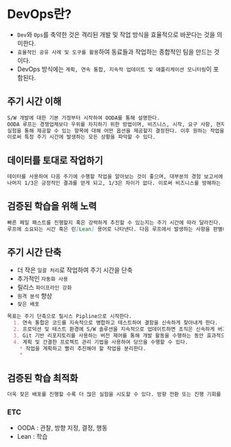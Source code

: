 # DevOps란?
* `Dev`와 `Ops`를 축약한 것은 격리된 개발 및 작업 방식을 효율적으로 바꾼다는 것을 의미한다.
* `효율적인 공유 사례 및 도구를 활용`하여 동료들과 작업하는 종합적인 팀을 만드는 것이다.
* DevOps 방식에는 `계획, 연속 통합, 지속적 업데이트 및 애플리케이션 모니터링`이 포함된다.

## 주기 시간 이해
```md
S/W 개발에 대한 기본 가정부터 시작하여 OODA를 통해 설명한다.
OODA 루프는 경쟁업체보다 우위를 차지하기 위한 방법이며, 비즈니스, 시작, 요구 사항, 현재 사용자 동장 및 사용 가능한 원격 분석 데이터를 관찰한다.
실험을 통해 제공할 수 있는 항목에 대해 어떤 옵션을 제공할지 결정한다. 이후 원하는 작업을 결정하고, 실제 사용자에게 작업 S/W를 제공한다.
이로써 특정 주기 시간에 발생하는 모든 상황을 파악할 수 있다.
```

## 데이터를 토대로 작업하기
```md
데이터를 사용하여 다음 주기에 수행할 작업을 알아보는 것이 좋으며, 대부분의 경험 보고서에 따랐을 경우 배포의 약 1/3이 부정적인 비즈니스 결과를 얻는다.
나머지 1/3은 긍정적인 결과를 얻게 되고, 1/3은 차이가 없다. 이로써 비즈니스를 방해하는 결과에 대해서는 페일 패스트하고 비즈니스를 지원하는 결과가 있을 경우 보다 강력하게 추진해야 한다. 이를 방향 전환 혹은 꾸준한 진행이라 칭한다.
```

## 검증된 학습을 위해 노력
```md
빠른 페일 패스트를 진행할지 혹은 강력하게 추진할 수 있는지는 주기 시간에 따라 달라진다.
루프에 소요되는 시간 혹은 린[Lean] 용어로 나타낸다. 다음 루프에서 발생하는 사항을 판별하기 위해 얼마나 빠른 피드백을 수집할 수 있는지는 주기 시간에 달라지기 때문에, 각 주기에서 수집하는 피드백은 실행 가능한 실제 데이터여야 한다. 이것을 검증된 학습이라 칭한다.
```

## 주기 시간 단축
* 더 작은 `일괄 처리`로 작업하여 주기 시간을 단축
* 추가적인 `자동화 사용`
* 릴리스 `파이프라인 강화`
* `원격 분석` 향상
* `잦은 배포`
  
```md
목표는 주기 단축으로 릴시스 Pipline으로 시작한다.
  1. 연속 통합은 코드를 지속적으로 병합하고 테스트하여 결함을 신속하게 찾아내게 한다.
  2. 프로덕션 및 테스트 환경에 S/W 솔루션을 지속적으로 업데이트하면 조직은 신속하게 버그를 수정하고 변화하여 비즈니스 요구에 대응
  3. Git 기반 리포지토리를 사용하는 버전 제어를 통해 개발 활동을 수행하는 동안 효과적으로 통신할 수 있을 뿐 아니라 배포와 같은 모니터링 활동을 위해 S/W 개발 도구를 통합할 수 있다.
  4. 계획 및 간결한 프로젝트 관리 기법을 사용하여 당므을 수행할 수 있다.
    * 작업을 계획하고 빨리 추진해야 할 작업을 분리한다.
    * 
```

## 검증된 학습 최적화
```md
더욱 잦은 배포를 진행할 수록 더 많은 실험을 시도할 수 있다. 방향 전환 또는 진행 기회를 얻을수록 각 주기에서 검증된 학습을 얻을 수 있다. 이와 같은 검증된 학습의 가속화는 개선의 가치에 해당하기 때문에, 이것을 사용자가 흭득한 진전과피한 실패가 더해진 결과로 생각해야 한다.
```

### ETC
* OODA : 관찰, 방향 지정, 결정, 행동
* Lean : 학습